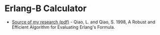 # Erlang-B Calculator

 * [Source of my research (pdf)](https://www.cas.mcmaster.ca/~qiao/publications/erlang.pdf "Qiao and Qiao paper") - Qiao, L. and Qiao, S. 1998, A Robust and Efficient Algorithm for Evaluating Erlang's Formula.
